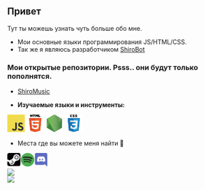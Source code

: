 ## Привет

Тут ты можешь узнать чуть больше обо мне.
- Мои основные языки программирования JS/HTML/CSS.
- Так же я являюсь разработчиком [ShiroBot](https://boticord.top/bot/822057213308043295)
### Мои открытые репозитории. Psss.. они будут только пополнятся. 
- [ShiroMusic](https://github.com/AnimeFlame/shiro-music)

+ **Изучаемые языки и инструменты:**

<img height="40" src="https://raw.githubusercontent.com/github/explore/80688e429a7d4ef2fca1e82350fe8e3517d3494d/topics/javascript/javascript.png">    <img height="40" src="https://raw.githubusercontent.com/github/explore/80688e429a7d4ef2fca1e82350fe8e3517d3494d/topics/html/html.png">    <img height="40" src="https://raw.githubusercontent.com/github/explore/80688e429a7d4ef2fca1e82350fe8e3517d3494d/topics/nodejs/nodejs.png">    <img height="40" src="https://raw.githubusercontent.com/github/explore/80688e429a7d4ef2fca1e82350fe8e3517d3494d/topics/css/css.png"> 


+ Места где вы можете меня найти :eyes:

<a href="https://steamcommunity.com/id/animeflame">
  <img align="left" alt="Steam" width="31px" src="https://raw.githubusercontent.com/AnimeFlame/AnimeFlame/master/assets/steam.svg" />
</a>

<a href="https://open.spotify.com/user/vfvli467108f817j70h4uuhb2">
  <img align="left" alt="Spotify" width="31px" src="https://raw.githubusercontent.com/AnimeFlame/AnimeFlame/master/assets/spotify.svg" />
</a>

<a href="https://discord.gg/DMDmwNMVDJ">
  <img align="left" alt="Discord" width="31px" src="https://raw.githubusercontent.com/AnimeFlame/AnimeFlame/master/assets/discord.svg" />
</a>

<br>
<br>


<a href="https://github.com/animeflame">
  <img align="center" src="https://github-readme-stats.anuraghazra1.vercel.app/api?username=animeflame&show_icons=true&count_private=true&theme=blueberry&hide_border=true">
</a>
<br>
<a href="https://wakatime.com/@MrLivixx">
  <img src="https://github-readme-stats.vercel.app/api/wakatime?username=AnimeFlame&show_icons=true&hide_border=true&theme=blueberry&layout=compact">
</a> 
